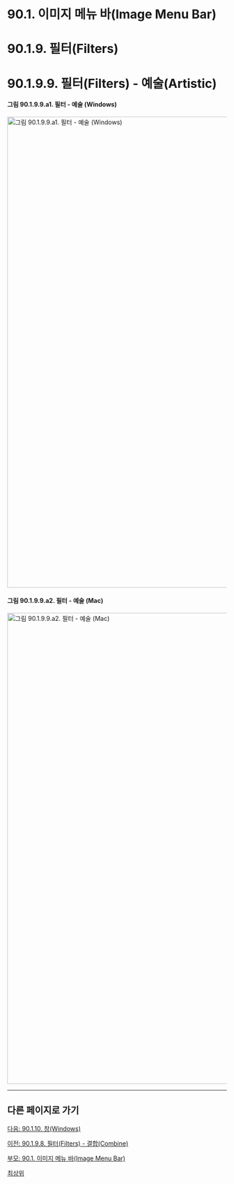 # 90.1. 이미지 메뉴 바(Image Menu Bar)
# 90.1.9. 필터(Filters)
# 90.1.9.9. 필터(Filters) - 예술(Artistic)

#### 그림 90.1.9.9.a1. 필터 - 예술 (Windows)
<img width="1080" alt="그림 90.1.9.9.a1. 필터 - 예술 (Windows)" environment="Windows 10 GIMP 2.10.36" src="https://github.com/wonder13662/gimp/assets/15767104/4b5032bb-4739-45d9-8767-861675f5ab0f">

#### 그림 90.1.9.9.a2. 필터 - 예술 (Mac)
<img width="1080" alt="그림 90.1.9.9.a2. 필터 - 예술 (Mac)" environment="MacOS:Sonoma 14.2.1 GIMP 2.10.36" src="https://github.com/wonder13662/gimp/assets/15767104/44b1b91d-6a98-4b16-9793-dee549ed3879">

***

## 다른 페이지로 가기

[다음: 90.1.10. 창(Windows)](./90-01-10-windows.md)

[이전: 90.1.9.8. 필터(Filters) - 결합(Combine)](./90-01-09-filtersx-08-combine.md)

[부모: 90.1. 이미지 메뉴 바(Image Menu Bar)](./90-01-00-image-menu-bar.md)

[최상위](./00-home.md)
